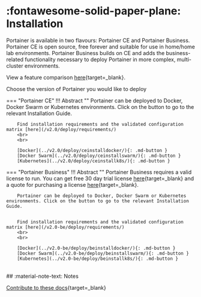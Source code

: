 # :fontawesome-solid-paper-plane: Installation

Portainer is available in two flavours: Portainer CE and Portainer Business. Portainer CE is open source, free forever and suitable for use in home/home lab environments. Portainer Business builds on CE and adds the business-related functionality necessary to deploy Portainer in more complex, multi-cluster environments.

View a feature comparison [here](https://www.portainer.io/products){target=_blank}.


Choose the version of Portainer you would like to deploy

=== "Portainer CE"
    !!! Abstract ""
        Portainer can be deployed to Docker, Docker Swarm or Kubernetes environments. Click on the button to go to the relevant Installation Guide.


        Find installation requirements and the validated configuration matrix [here](/v2.0/deploy/requirements/)
        <br>
        <br>

        [Docker](../v2.0/deploy/ceinstalldocker/){: .md-button }
        [Docker Swarm](../v2.0/deploy/ceinstallswarm/){: .md-button }
        [Kubernetes](../v2.0/deploy/ceinstallk8s/){: .md-button }
        
=== "Portainer Business"
    !!! Abstract ""
        Portainer Business requires a valid license to run. You can get free 30 day trial license [here](https://www.portainer.io/cs/c/?cta_guid=e7ecf652-0dc4-4573-98fd-625c998881c0&signature=AAH58kHAbNkEVsCC-NRo1IbuaqqghzuG_w&pageId=34661871872&placement_guid=27c1272a-fd17-42e5-8434-995186df6b30&click=a2e34f07-577d-41f4-b431-766da3b248f1&hsutk=baf3ff7dd5eac1063485049de23c94b7&canon=https%3A%2F%2Fwww.portainer.io%2F&portal_id=4731999&redirect_url=APefjpGiR1deqnkdtUJaPieCYM8eTjZYGmfVDPkpMGDPEDgPhzoocs3Bp9amAcaosCVU6OO-1xfPkj8YCNwOIiead1AE0EhsVLiEAgTt-Ej87_LgEY_V9AJWxOLbPB8Tcerk5CRahbYj5gZStnziiPwX_gCm7u6VBOkMErpCVQvcpbtKt0e2hN4dnYY15o7Jawfk_fM8AIEy19Kf4T0WD7kQPuvYS7BFcuHisNBFs5Fu87085y9hNn4&__hstc=146943656.baf3ff7dd5eac1063485049de23c94b7.1611489451749.1612961821682.1612999980872.20&__hssc=146943656.1.1612999980872&__hsfp=3914124624&contentType=standard-page){target=_blank} and a quote for purchasing a license [here](https://www.portainer.io/products/portainer-business-pricing){target=_blank}.


        Portainer can be deployed to Docker, Docker Swarm or Kubernetes environments. Click on the button to go to the relevant Installation Guide.


        Find installation requirements and the validated configuration matrix [here](/v2.0-be/deploy/requirements/)
        <br>
        <br>

        [Docker](../v2.0-be/deploy/beinstalldocker/){: .md-button }
        [Docker Swarm](../v2.0-be/deploy/beinstallswarm/){: .md-button }
        [Kubernetes](../v2.0-be/deploy/beinstallk8s/){: .md-button }

<br>
## :material-note-text: Notes

[Contribute to these docs](https://github.com/portainer/portainer-docs/blob/master/contributing.md){target=_blank}
